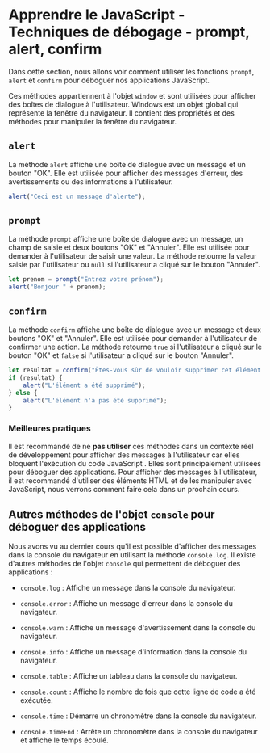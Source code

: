 # Apprendre le JavaScript - Techniques de débogage - prompt, alert, confirm

Dans cette section, nous allons voir comment utiliser les fonctions `prompt`, `alert` et `confirm` pour déboguer nos applications JavaScript.

Ces méthodes appartiennent à l'objet `window` et sont utilisées pour afficher des boîtes de dialogue à l'utilisateur. Windows est un objet global qui représente la fenêtre du navigateur. Il contient des propriétés et des méthodes pour manipuler la fenêtre du navigateur.

## `alert`

La méthode `alert` affiche une boîte de dialogue avec un message et un bouton "OK". Elle est utilisée pour afficher des messages d'erreur, des avertissements ou des informations à l'utilisateur.

```javascript
alert("Ceci est un message d'alerte");
```

## `prompt`

La méthode `prompt` affiche une boîte de dialogue avec un message, un champ de saisie et deux boutons "OK" et "Annuler". Elle est utilisée pour demander à l'utilisateur de saisir une valeur. La méthode retourne la valeur saisie par l'utilisateur ou `null` si l'utilisateur a cliqué sur le bouton "Annuler".

```javascript
let prenom = prompt("Entrez votre prénom");
alert("Bonjour " + prenom);
```

## `confirm`

La méthode `confirm` affiche une boîte de dialogue avec un message et deux boutons "OK" et "Annuler". Elle est utilisée pour demander à l'utilisateur de confirmer une action. La méthode retourne `true` si l'utilisateur a cliqué sur le bouton "OK" et `false` si l'utilisateur a cliqué sur le bouton "Annuler".

```javascript
let resultat = confirm("Êtes-vous sûr de vouloir supprimer cet élément ?");
if (resultat) {
    alert("L'élément a été supprimé");
} else {
    alert("L'élément n'a pas été supprimé");
}
```

### Meilleures pratiques

Il est recommandé de ne **pas utiliser** ces méthodes dans un contexte réel de développement pour afficher des messages à l'utilisateur car elles bloquent l'exécution du code JavaScript . Elles sont principalement utilisées pour déboguer des applications. Pour afficher des messages à l'utilisateur, il est recommandé d'utiliser des éléments HTML et de les manipuler avec JavaScript, nous verrons comment faire cela dans un prochain cours.

## Autres méthodes de l'objet `console` pour déboguer des applications

Nous avons vu au dernier cours qu'il est possible d'afficher des messages dans la console du navigateur en utilisant la méthode `console.log`. Il existe d'autres méthodes de l'objet `console` qui permettent de déboguer des applications :

-   `console.log` : Affiche un message dans la console du navigateur.
-   `console.error` : Affiche un message d'erreur dans la console du navigateur.
-   `console.warn` : Affiche un message d'avertissement dans la console du navigateur.
-   `console.info` : Affiche un message d'information dans la console du navigateur.

-   `console.table` : Affiche un tableau dans la console du navigateur.
-   `console.count` : Affiche le nombre de fois que cette ligne de code a été exécutée.
-   `console.time` : Démarre un chronomètre dans la console du navigateur.
-   `console.timeEnd` : Arrête un chronomètre dans la console du navigateur et affiche le temps écoulé.
